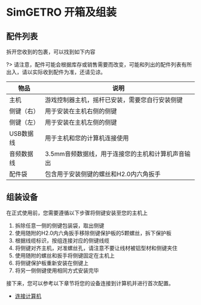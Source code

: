 # SimGETRO 开箱及组装

## 配件列表

拆开您收到的包裹，可以找到如下内容

?> 请注意，配件可能会根据库存或销售需要而改变，可能和列出的配件列表有所出入，请以实际收到配件为准，还请见谅。

| 物品       | 说明                                              |
| ---------- | ------------------------------------------------- |
| 主机       | 游戏控制器主机，摇杆已安装，需要您自行安装侧键    |
| 侧键（右） | 用于安装在主机右侧的侧键                          |
| 侧键（左） | 用于安装在主机左侧的侧键                          |
| USB数据线  | 用于主机和您的计算机连接使用                      |
| 音频数据线 | 3.5mm音频数据线，用于连接您的主机和计算机声音输出 |
| 配件袋     | 包含用于安装侧键的螺丝和H2.0内六角扳手            |

## 组装设备

在正式使用前，您需要遵循以下步骤将侧键安装至您的主机上

1. 拆除任意一侧的侧键包装袋，取出侧键
2. 使用随附的H2.0内六角扳手移除侧键保护板的5颗螺丝，拆下保护板
3. 根据线缆标识，按组连接对应的侧键线缆
4. 将侧键对齐主机，对准螺丝孔，请注意不要让线材被铝型材和侧键夹住
5. 使用随附的螺丝和扳手将侧键固定在主机上
6. 将侧键保护板重新安装在侧键上
7. 将另一侧侧键使用相同方式安装完毕

接下来，您可以参考以下章节将您的设备连接到计算机并进行首次配置。
- [连接计算机](simgetro/configs/connect-to-pc/)